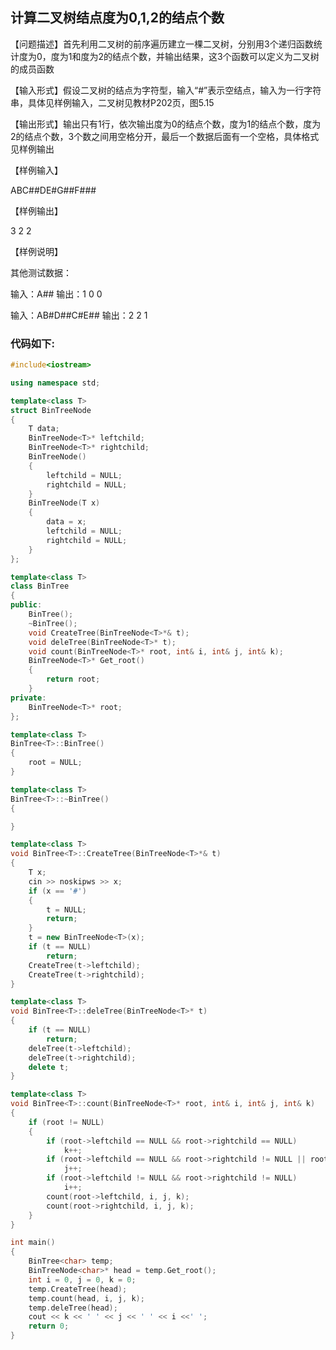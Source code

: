 ## 计算二叉树结点度为0,1,2的结点个数

【问题描述】首先利用二叉树的前序遍历建立一棵二叉树，分别用3个递归函数统计度为0，度为1和度为2的结点个数，并输出结果，这3个函数可以定义为二叉树的成员函数

【输入形式】假设二叉树的结点为字符型，输入“#”表示空结点，输入为一行字符串，具体见样例输入，二叉树见教材P202页，图5.15

【输出形式】输出只有1行，依次输出度为0的结点个数，度为1的结点个数，度为2的结点个数，3个数之间用空格分开，最后一个数据后面有一个空格，具体格式见样例输出

【样例输入】

ABC##DE#G##F###

【样例输出】

3 2 2

【样例说明】

其他测试数据：

输入：A##               输出：1 0 0

输入：AB#D##C#E##     输出：2 2 1

### 代码如下:

```c++
#include<iostream>

using namespace std;

template<class T>
struct BinTreeNode
{
	T data;
	BinTreeNode<T>* leftchild;
	BinTreeNode<T>* rightchild;
	BinTreeNode()
	{
		leftchild = NULL;
		rightchild = NULL;
	}
	BinTreeNode(T x)
	{
		data = x;
		leftchild = NULL;
		rightchild = NULL;
	}
};

template<class T>
class BinTree
{
public:
	BinTree();
	~BinTree();
	void CreateTree(BinTreeNode<T>*& t);
	void deleTree(BinTreeNode<T>* t);
	void count(BinTreeNode<T>* root, int& i, int& j, int& k);
	BinTreeNode<T>* Get_root()
	{
		return root;
	}
private:
	BinTreeNode<T>* root;
};

template<class T>
BinTree<T>::BinTree()
{
	root = NULL;
}

template<class T>
BinTree<T>::~BinTree()
{

}

template<class T>
void BinTree<T>::CreateTree(BinTreeNode<T>*& t)
{
	T x;
	cin >> noskipws >> x;
	if (x == '#')
	{
		t = NULL;
		return;
	}
	t = new BinTreeNode<T>(x);
	if (t == NULL)
		return;
	CreateTree(t->leftchild);
	CreateTree(t->rightchild);
}

template<class T>
void BinTree<T>::deleTree(BinTreeNode<T>* t)
{
	if (t == NULL)
		return;
	deleTree(t->leftchild);
	deleTree(t->rightchild);
	delete t;
}

template<class T>
void BinTree<T>::count(BinTreeNode<T>* root, int& i, int& j, int& k)
{
	if (root != NULL)
	{
		if (root->leftchild == NULL && root->rightchild == NULL)
			k++;
		if (root->leftchild == NULL && root->rightchild != NULL || root->leftchild != NULL && root->rightchild == NULL)
			j++;
		if (root->leftchild != NULL && root->rightchild != NULL)
			i++;
		count(root->leftchild, i, j, k);
		count(root->rightchild, i, j, k);
	}
}

int main()
{
	BinTree<char> temp;
	BinTreeNode<char>* head = temp.Get_root();
	int i = 0, j = 0, k = 0;
	temp.CreateTree(head);
	temp.count(head, i, j, k);
	temp.deleTree(head);
	cout << k << ' ' << j << ' ' << i <<' ';
	return 0;
}
```

